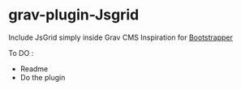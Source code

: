 # grav-plugin-Jsgrid
Include JsGrid simply inside Grav CMS
Inspiration for [Bootstrapper](https://github.com/getgrav/grav-plugin-bootstrapper) 

To DO :
- Readme
- Do the plugin